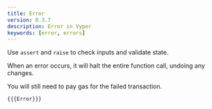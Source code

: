 ```yaml
---
title: Error
version: 0.3.7
description: Error in Vyper
keywords: [error, errors]
---
```


Use `assert` and `raise` to check inputs and validate state.

When an error occurs, it will halt the entire function call, undoing any changes.

You will still need to pay gas for the failed transaction.

```vyper
{{{Error}}}
```
